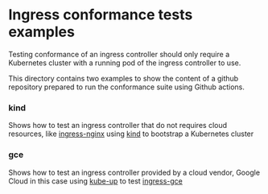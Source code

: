 # Ingress conformance tests examples

Testing conformance of an ingress controller should only require a Kubernetes cluster with a running pod of the ingress controller to use.

This directory contains two examples to show the content of a github repository prepared to run the conformance suite using Github actions.

### kind

Shows how to test an ingress controller that do not requires cloud resources, like [ingress-nginx](https://github.com/kubernetes/ingress-nginx) using [kind](https://kind.sigs.k8s.io/docs/user/ingress/) to bootstrap a Kubernetes cluster

### gce

Shows how to test an ingress controller provided by a cloud vendor, Google Cloud in this case using [kube-up](https://github.com/kubernetes/kubernetes/blob/master/cluster/kube-up.sh) to test [ingress-gce](https://github.com/kubernetes/ingress-gce)
